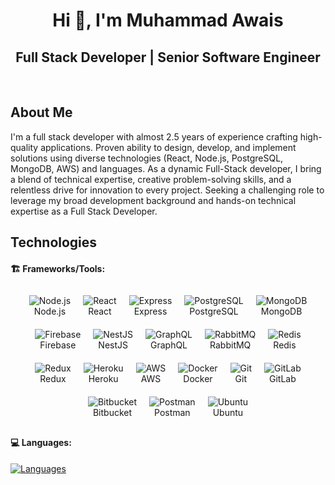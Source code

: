 <h1 align="center">Hi 👋, I'm Muhammad Awais</h1>

<div align="center">

## Full Stack Developer | Senior Software Engineer

</div>

<br/>

## About Me

<p>
   I'm a full stack developer with almost 2.5 years of experience crafting high-quality applications. Proven ability to design, develop, and implement solutions using diverse technologies (React, Node.js, PostgreSQL, MongoDB, AWS) and languages.
   As a dynamic Full-Stack developer, I bring a blend of technical expertise, creative problem-solving skills, and a relentless drive for innovation to every project.
   Seeking a challenging role to leverage my broad development background and hands-on technical expertise as a Full Stack Developer.
</p>

## Technologies

#### 🏗️ Frameworks/Tools:

<div style="display: flex; flex-wrap: wrap; justify-content: center;">
  <div style="text-align: center; margin: 10px;">
    <img src="https://skillicons.dev/icons?i=nodejs" alt="Node.js" /><br>Node.js
  </div>
  <div style="text-align: center; margin: 10px;">
    <img src="https://skillicons.dev/icons?i=react" alt="React" /><br>React
  </div>
  <div style="text-align: center; margin: 10px;">
    <img src="https://skillicons.dev/icons?i=express" alt="Express" /><br>Express
  </div>
  <div style="text-align: center; margin: 10px;">
    <img src="https://skillicons.dev/icons?i=postgresql" alt="PostgreSQL" /><br>PostgreSQL
  </div>
  <div style="text-align: center; margin: 10px;">
    <img src="https://skillicons.dev/icons?i=mongodb" alt="MongoDB" /><br>MongoDB
  </div>
  <div style="text-align: center; margin: 10px;">
    <img src="https://skillicons.dev/icons?i=firebase" alt="Firebase" /><br>Firebase
  </div>
  <div style="text-align: center; margin: 10px;">
    <img src="https://skillicons.dev/icons?i=nestjs" alt="NestJS" /><br>NestJS
  </div>
  <div style="text-align: center; margin: 10px;">
    <img src="https://skillicons.dev/icons?i=graphql" alt="GraphQL" /><br>GraphQL
  </div>
  <div style="text-align: center; margin: 10px;">
    <img src="https://skillicons.dev/icons?i=rabbitmq" alt="RabbitMQ" /><br>RabbitMQ
  </div>
  <div style="text-align: center; margin: 10px;">
    <img src="https://skillicons.dev/icons?i=redis" alt="Redis" /><br>Redis
  </div>
  <div style="text-align: center; margin: 10px;">
    <img src="https://skillicons.dev/icons?i=redux" alt="Redux" /><br>Redux
  </div>
  <div style="text-align: center; margin: 10px;">
    <img src="https://skillicons.dev/icons?i=heroku" alt="Heroku" /><br>Heroku
  </div>
  <div style="text-align: center; margin: 10px;">
    <img src="https://skillicons.dev/icons?i=aws" alt="AWS" /><br>AWS
  </div>
  <div style="text-align: center; margin: 10px;">
    <img src="https://skillicons.dev/icons?i=docker" alt="Docker" /><br>Docker
  </div>
  <div style="text-align: center; margin: 10px;">
    <img src="https://skillicons.dev/icons?i=git" alt="Git" /><br>Git
  </div>
  <div style="text-align: center; margin: 10px;">
    <img src="https://skillicons.dev/icons?i=gitlab" alt="GitLab" /><br>GitLab
  </div>
  <div style="text-align: center; margin: 10px;">
    <img src="https://skillicons.dev/icons?i=bitbucket" alt="Bitbucket" /><br>Bitbucket
  </div>
  <div style="text-align: center; margin: 10px;">
    <img src="https://skillicons.dev/icons?i=postman" alt="Postman" /><br>Postman
  </div>
  <div style="text-align: center; margin: 10px;">
    <img src="https://skillicons.dev/icons?i=ubuntu" alt="Ubuntu" /><br>Ubuntu
  </div>
</div>

#### 💻 Languages:

[![Languages](https://skillicons.dev/icons?i=js,ts,html,css,scss)](#)
